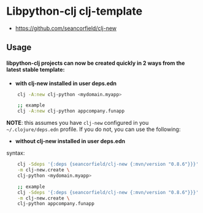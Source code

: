 # Libpython-clj clj-template

* https://github.com/seancorfield/clj-new


## Usage

#### libpython-clj projects can now be created quickly in 2 ways from the latest stable template:

-    **with clj-new installed in user deps.edn**

```bash 
    clj -A:new clj-python <mydomain.myapp>

    ;; example
    clj -A:new clj-python appcompany.funapp
```

   **NOTE**: this assumes you have `clj-new` configured in you `~/.clojure/deps.edn`
   profile. If you do not, you can use the following:
   
-   **without clj-new installed in user deps.edn**
   
   syntax:
```bash 
    clj -Sdeps '{:deps {seancorfield/clj-new {:mvn/version "0.8.6"}}}' \
    -m clj-new.create \
    clj-python <mydomain.myapp>

    ;; example
    clj -Sdeps '{:deps {seancorfield/clj-new {:mvn/version "0.8.6"}}}' \
    -m clj-new.create \
    clj-python appcompany.funapp
```
